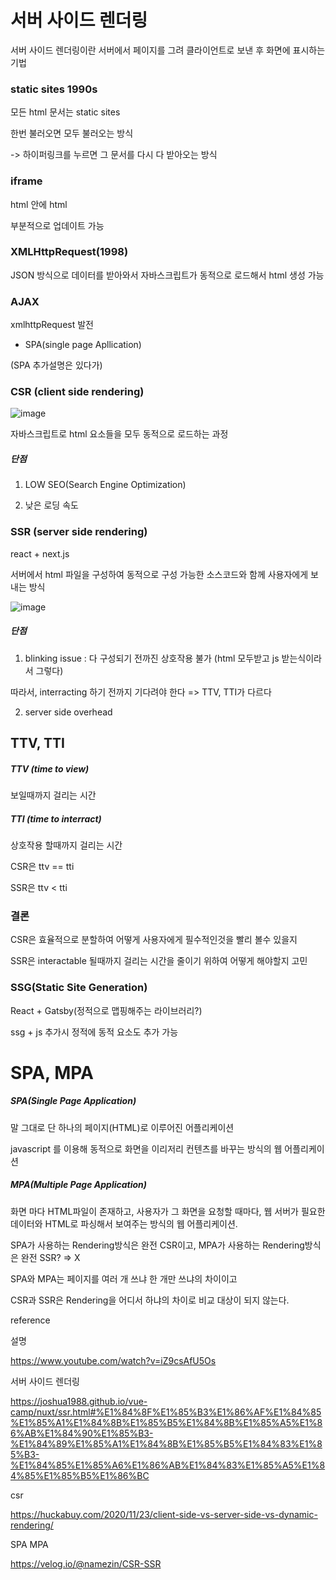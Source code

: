 # 서버 사이드 렌더링

서버 사이드 렌더링이란 서버에서 페이지를 그려 클라이언트로 보낸 후 화면에 표시하는 기법

### static sites 1990s

모든 html 문서는 static sites

한번 불러오면 모두 불러오는 방식

-> 하이퍼링크를 누르면 그 문서를 다시 다 받아오는 방식

### iframe

html 안에 html 

부분적으로 업데이트 가능

###  XMLHttpRequest(1998)

JSON 방식으로 데이터를 받아와서 자바스크립트가 동적으로 로드해서 html 생성 가능 

### AJAX

xmlhttpRequest 발전

+ SPA(single page Apllication)

(SPA 추가설명은 있다가)

### CSR (client side rendering)

![image](https://user-images.githubusercontent.com/40421183/129724531-783988bd-378d-49c6-961b-cfd39ffab52b.png)

자바스크립트로 html 요소들을 모두 동적으로 로드하는 과정

##### 단점

1. LOW SEO(Search Engine Optimization)

2. 낮은 로딩 속도

### SSR (server side rendering) 

react + next.js

서버에서 html 파일을 구성하여 동적으로 구성 가능한 소스코드와 함께 사용자에게 보내는 방식

![image](https://user-images.githubusercontent.com/40421183/129724799-d15fd74f-0b18-407d-bea4-0c74ccb9abae.png)

##### 단점

1. blinking issue : 다 구성되기 전까진 상호작용 불가 (html 모두받고 js 받는식이라서 그렇다) 

따라서, interracting 하기 전까지 기다려야 한다 => TTV, TTI가 다르다

2. server side overhead

## TTV, TTI
 
##### TTV (time to view)

보일때까지 걸리는 시간

##### TTI (time to interract)

상호작용 할때까지 걸리는 시간

CSR은 ttv == tti

SSR은 ttv < tti

### 결론

CSR은 효율적으로 분할하여 어떻게 사용자에게 필수적인것을 빨리 볼수 있을지

SSR은 interactable 될때까지 걸리는 시간을 줄이기 위하여 어떻게 해야할지 고민


### SSG(Static Site Generation)

React + Gatsby(정적으로 맵핑해주는 라이브러리?)

ssg + js 추가시 정적에 동적 요소도 추가 가능

# SPA, MPA

##### SPA(Single Page Application)

말 그대로 단 하나의 페이지(HTML)로 이루어진 어플리케이션

javascript 를 이용해 동적으로 화면을 이리저리 컨텐츠를 바꾸는 방식의 웹 어플리케이션

##### MPA(Multiple Page Application)

화면 마다 HTML파일이 존재하고, 사용자가 그 화면을 요청할 때마다, 웹 서버가 필요한 데이터와 HTML로 파싱해서 보여주는 방식의 웹 어플리케이션.

SPA가 사용하는 Rendering방식은 완전 CSR이고, MPA가 사용하는 Rendering방식은 완전 SSR? => X

SPA와 MPA는 페이지를 여러 개 쓰냐 한 개만 쓰냐의 차이이고 

CSR과 SSR은 Rendering을 어디서 하냐의 차이로 비교 대상이 되지 않는다.












reference 

설명 

https://www.youtube.com/watch?v=iZ9csAfU5Os

서버 사이드 렌더링

https://joshua1988.github.io/vue-camp/nuxt/ssr.html#%E1%84%8F%E1%85%B3%E1%86%AF%E1%84%85%E1%85%A1%E1%84%8B%E1%85%B5%E1%84%8B%E1%85%A5%E1%86%AB%E1%84%90%E1%85%B3-%E1%84%89%E1%85%A1%E1%84%8B%E1%85%B5%E1%84%83%E1%85%B3-%E1%84%85%E1%85%A6%E1%86%AB%E1%84%83%E1%85%A5%E1%84%85%E1%85%B5%E1%86%BC

csr

https://huckabuy.com/2020/11/23/client-side-vs-server-side-vs-dynamic-rendering/


SPA MPA

https://velog.io/@namezin/CSR-SSR
